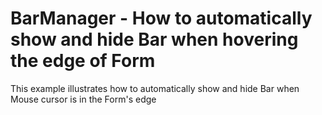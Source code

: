 # BarManager - How to automatically show and hide Bar when hovering the edge of Form


This example illustrates how to automatically show and hide Bar when Mouse cursor is in the Form's edge

<br/>


